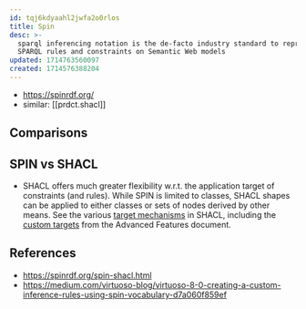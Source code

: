 ```yaml
---
id: tqj6kdyaahl2jwfa2o0rlos
title: Spin
desc: >-
  sparql inferencing notation is the de-facto industry standard to represent
  SPARQL rules and constraints on Semantic Web models
updated: 1714763560097
created: 1714576388204
---
```



- https://spinrdf.org/
- similar: [[prdct.shacl]]

## Comparisons

## SPIN vs SHACL

- SHACL offers much greater flexibility w.r.t. the application target of constraints (and rules). While SPIN is limited to classes, SHACL shapes can be applied to either classes or sets of nodes derived by other means. See the various [target mechanisms](https://www.w3.org/TR/shacl/#targets) in SHACL, including the [custom targets](https://www.w3.org/TR/shacl-af/#targets) from the Advanced Features document.

## References

- https://spinrdf.org/spin-shacl.html
- https://medium.com/virtuoso-blog/virtuoso-8-0-creating-a-custom-inference-rules-using-spin-vocabulary-d7a060f859ef